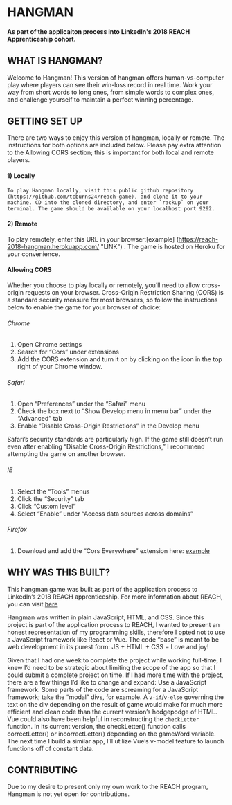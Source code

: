 # HANGMAN

#### As part of the applicaiton process into LinkedIn's 2018 REACH Apprenticeship cohort.


## WHAT IS HANGMAN?
Welcome to Hangman! This version of hangman offers human-vs-computer play where players can see their win-loss record in real time. Work your way from short words to long ones, from simple words to complex ones, and challenge yourself to maintain a perfect winning percentage.

## GETTING SET UP
There are two ways to enjoy this version of hangman, locally or remote. The instructions for both options are included below. Please pay extra attention to the Allowing CORS section; this is important for both local and remote players.

#### 1) Locally
	To play Hangman locally, visit this public github repository (https://github.com/tcburns24/reach-game), and clone it to your machine. CD into the cloned directory, and enter `rackup` on your terminal. The game should be available on your localhost port 9292.

	
#### 2) Remote 
To play remotely, enter this URL in your browser:[example] (https://reach-2018-hangman.herokuapp.com/ "LINK") . The game is hosted on Heroku for your convenience.


#### Allowing CORS
Whether you choose to play locally or remotely, you’ll need to allow cross-origin requests on your browser. Cross-Origin Restriction Sharing (CORS) is a standard security measure for most browsers, so follow the instructions below to enable the game for your browser of choice:

###### Chrome
1) Open Chrome settings
2) Search for “Cors” under extensions
3) Add the CORS extension and turn it on by clicking on the icon in the top right of your Chrome window.

###### Safari
1) Open “Preferences” under the “Safari” menu
2) Check the box next to “Show Develop menu in menu bar” under the “Advanced” tab
3) Enable “Disable Cross-Origin Restrictions” in the Develop menu

Safari’s security standards are particularly high. If the game still doesn’t run even after enabling “Disable Cross-Origin Restrictions,” I recommend attempting the game on another browser. 

###### IE
1) Select the “Tools” menus
2) Click the “Security” tab
3) Click “Custom level”
4) Select “Enable” under “Access data sources across domains”


###### Firefox
1) Download and add the “Cors Everywhere” extension here: [example](https://addons.mozilla.org/en-US/firefox/addon/cors-everywhere/?src=recommended "CORS Everywhere") 


## WHY WAS THIS BUILT?
This hangman game was built as part of the application process to LinkedIn’s 2018 REACH apprenticeship. For more information about REACH, you can visit [here](https://careers.linkedin.com/reach "REACH")

Hangman was written in plain JavaScript, HTML, and CSS. Since this project is part of the application process to REACH, I wanted to present an honest representation of my programming skills, therefore I opted not to use a JavaScript framework like React or Vue. The code “base” is meant to be web development in its purest form: JS + HTML + CSS = Love and joy!

Given that I had one week to complete the project while working full-time, I knew I’d need to be strategic about limiting the scope of the app so that I could submit a complete project on time. If I had more time with the project, there are a few things I’d like to change and expand: 
Use a JavaScript framework. Some parts of the code are screaming for a JavaScript framework; take the “modal” divs, for example. A `v-if`/`v-else` governing the text on the div depending on the result of game would make for much more efficient and clean code than the current version’s hodgepodge of HTML. Vue could also have been helpful in reconstructing the `checkLetter` function. In its current version, the checkLetter() function calls correctLetter() or incorrectLetter() depending on the gameWord variable. The next time I build a similar app, I’ll utilize Vue’s v-model feature to launch functions off of constant data.

## CONTRIBUTING
Due to my desire to present only my own work to the REACH program, Hangman is not yet open for contributions.